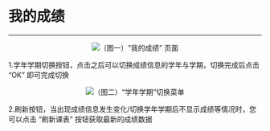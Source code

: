 # 我的成绩

---

<center><img src="/images/Docs/UserManual/Functions/JiaoWu/StdGrades/1.png">（图一）“我的成绩” 页面</img></center>

1.学年学期切换按钮，点击之后可以切换成绩信息的学年与学期，切换完成后点击 “OK” 即可完成切换

<center><img src="/images/Docs/UserManual/Functions/JiaoWu/StdGrades/2.png">（图二）“学年学期”切换菜单</img></center>

2.刷新按钮，当出现成绩信息发生变化/切换学年学期后不显示成绩等情况时，您可以点击 “刷新课表” 按钮获取最新的成绩数据
